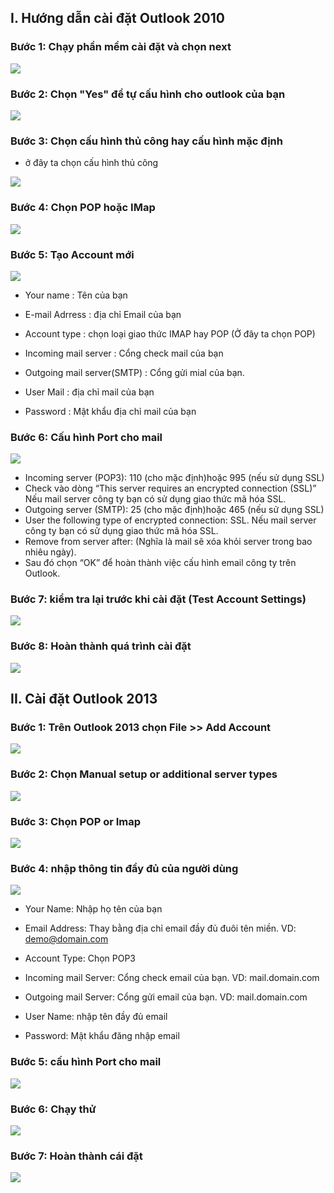 ## I. Hướng dẫn cài đặt Outlook 2010 
### Bước 1: Chạy phần mềm cài đặt và chọn next 
<img src="img/outlook2010 (1).png">

### Bước 2: Chọn "Yes" để tự cấu hình cho outlook của bạn
<img src="img/outlook2010 (2).png">

### Bước 3: Chọn cấu hình thủ công hay cấu hình mặc định 
- ở đây ta chọn cấu hình thủ công
<img src="img/outlook2010 (3).png">

### Bước 4: Chọn POP hoặc IMap
<img src="img/outlook2010 (4).png">

### Bước 5: Tạo Account mới
<img src="img/outlook2010 (5).png">

- Your name : Tên của bạn
 
- E-mail Adrress : địa chỉ Email của bạn

- Account type : chọn loại giao thức IMAP hay POP (Ở đây ta chọn POP)

- Incoming mail server : Cổng check mail của bạn

- Outgoing mail server(SMTP) : Cổng gửi mial của bạn.

- User Mail : địa chỉ mail của bạn

- Password : Mật khẩu địa chỉ mail của bạn


### Bước 6: Cấu hình Port cho mail

<img src="img/outlook2010 (6).png">

- Incoming server (POP3): 110 (cho mặc định)hoặc 995 (nếu sử dụng SSL)
- Check vào dòng “This server requires an encrypted connection (SSL)” Nếu mail server công ty bạn có sử dụng giao thức mã hóa SSL.
- Outgoing server (SMTP): 25 (cho mặc định)hoặc 465 (nếu sử dụng SSL)
- User the following type of encrypted connection: SSL. Nếu mail server công ty bạn có sử dụng giao thức mã hóa SSL.
- Remove from server after: (Nghĩa là mail sẽ xóa khỏi server trong bao nhiêu ngày).
- Sau đó chọn “OK” để hoàn thành việc cấu hình email công ty trên Outlook.

### Bước 7: kiểm tra lại trước khi cài đặt (Test Account Settings)
<img src="img/outlook2010 (7).png">

### Bước 8: Hoàn thành quá trình cài đặt 
<img src="img/outlook2010 (8).png">

## II. Cài đặt Outlook 2013

### Bước 1: Trên Outlook 2013 chọn File >> Add Account
<img src="img/outlook2013 1.png">

### Bước 2: Chọn Manual setup or additional server types
<img src="img/outlook2013 2.png">

### Bước 3: Chọn POP or Imap 
<img src="img/outlook2013 3.png">

### Bước 4: nhập thông tin đầy đủ của người dùng
<img src="img/outlook2013 4.png">

- Your Name: Nhập họ tên của bạn

- Email Address: Thay bằng địa chỉ email đầy đủ đuôi tên miền. VD: demo@domain.com

- Account Type: Chọn POP3

- Incoming mail Server: Cổng check email của bạn. VD: mail.domain.com

- Outgoing mail Server: Cổng gửi email của bạn. VD: mail.domain.com

- User Name: nhập tên đầy đủ email

- Password: Mật khẩu đăng nhập email

### Bước 5: cấu hình Port cho mail
<img src="img/outlook2013 5.png">

### Bước 6: Chạy thử 
<img src="img/outlook2013 6.png">

### Bước 7: Hoàn thành cái đặt
<img src="img/outlook2013 7.png">


